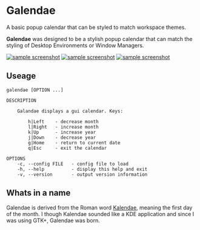 # Galendae

A basic popup calendar that can be styled to match workspace themes.

**Galendae** was designed to be a stylish popup calendar that can match the styling of Desktop Environments or Window Managers.

[![sample screenshot](http://i.imgur.com/G4HiuPzb.png)](http://i.imgur.com/G4HiuPz.png)
[![sample screenshot](http://i.imgur.com/84ScLynb.png)](http://i.imgur.com/84ScLyn.png)
[![sample screenshot](http://i.imgur.com/5fM1v8d.png)](http://i.imgur.com/5fM1v8db.png)

## Useage

    galendae [OPTION ...]

    DESCRIPTION

        Galandae displays a gui calendar. Keys:

            h|Left    - decrease month
            l|Right   - increase month
            k|Up      - increase year
            j|Down    - decrease year
            g|Home    - return to current date
            q|Esc     - exit the calendar

    OPTIONS
        -c, --config FILE   - config file to load
        -h, --help          - display this help and exit
        -v, --version       - output version information

## Whats in a name

Galendae is derived from the Roman word [Kalendae](https://en.wikipedia.org/wiki/Calends), meaning the first day of the month. I though Kalendae sounded like a KDE application and since I was using GTK+, Galendae was born.
